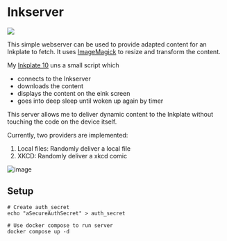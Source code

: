 # Inkserver
[<img src="https://img.shields.io/badge/dockerhub-valentinriess/inkserver-informational.svg?logo=DOCKER">](https://hub.docker.com/repository/docker/valentinriess/inkserver/tags)


This simple webserver can be used to provide adapted content for an Inkplate to fetch. It uses [ImageMagick](https://imagemagick.org/) to resize and transform the content.


My [Inkplate 10](https://inkplate.readthedocs.io/en/latest/index.html) uns a small script which
- connects to the Inkserver
- downloads the content
- displays the content on the eink screen
- goes into deep sleep until woken up again by timer

This server allows me to deliver dynamic content to the Inkplate without touching the code on the device itself.

Currently, two providers are implemented:
1. Local files: Randomly deliver a local file
2. XKCD: Randomly deliver a xkcd comic

![image](https://user-images.githubusercontent.com/8049779/218333425-add545a0-343a-4494-9c30-a128b76887ae.png)


## Setup
```
# Create auth_secret
echo "aSecureAuthSecret" > auth_secret

# Use docker compose to run server
docker compose up -d
```
